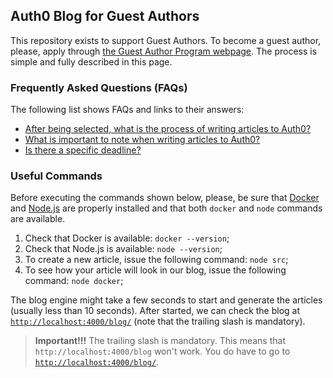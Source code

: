 ## Auth0 Blog for Guest Authors

This repository exists to support Guest Authors. To become a guest author, please, apply through [the Guest Author Program webpage](https://auth0.com/guest-authors). The process is simple and fully described in this page.

### Frequently Asked Questions (FAQs)

The following list shows FAQs and links to their answers:

- [After being selected, what is the process of writing articles to Auth0?](https://github.com/auth0-blog/guest-writer/blob/master/faq/process.md)
- [What is important to note when writing articles to Auth0?](https://github.com/auth0-blog/guest-writer/blob/master/faq/tips-about-writing.md)
- [Is there a specific deadline?](https://github.com/auth0-blog/guest-writer/blob/master/faq/deadline.md)

### Useful Commands

Before executing the commands shown below, please, be sure that [Docker](https://www.docker.com/community-edition) and [Node.js](https://nodejs.org/) are properly installed and that both `docker` and `node` commands are available.

1. Check that Docker is available: `docker --version`;
2. Check that Node.js is available: `node --version`;
3. To create a new article, issue the following command: `node src`;
4. To see how your article will look in our blog, issue the following command: `node docker`;

The blog engine might take a few seconds to start and generate the articles (usually less than 10 seconds). After started, we can check the blog at [`http://localhost:4000/blog/`](http://localhost:4000/blog/) (note that the trailing slash is mandatory).

> __Important!!!__ The trailing slash is mandatory. This means that `http://localhost:4000/blog` won't work. You do have to go to [`http://localhost:4000/blog/`](http://localhost:4000/blog/).
